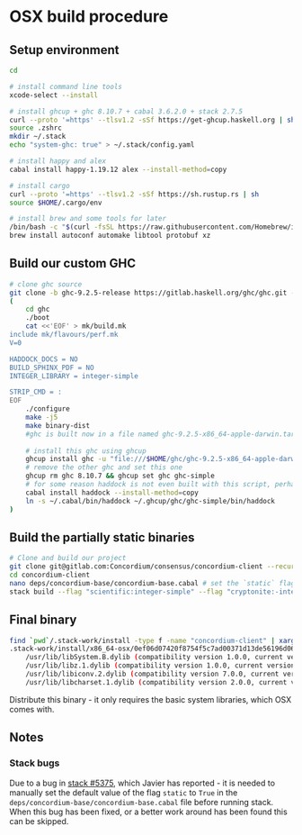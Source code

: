 # OSX build procedure

## Setup environment

```bash
cd

# install command line tools
xcode-select --install

# install ghcup + ghc 8.10.7 + cabal 3.6.2.0 + stack 2.7.5
curl --proto '=https' --tlsv1.2 -sSf https://get-ghcup.haskell.org | sh
source .zshrc
mkdir ~/.stack
echo "system-ghc: true" > ~/.stack/config.yaml

# install happy and alex
cabal install happy-1.19.12 alex --install-method=copy

# install cargo
curl --proto '=https' --tlsv1.2 -sSf https://sh.rustup.rs | sh
source $HOME/.cargo/env

# install brew and some tools for later
/bin/bash -c "$(curl -fsSL https://raw.githubusercontent.com/Homebrew/install/HEAD/install.sh)"
brew install autoconf automake libtool protobuf xz

```

## Build our custom GHC

```bash
# clone ghc source
git clone -b ghc-9.2.5-release https://gitlab.haskell.org/ghc/ghc.git --recurse-submodules
(
    cd ghc
    ./boot
    cat <<'EOF' > mk/build.mk
include mk/flavours/perf.mk
V=0

HADDOCK_DOCS = NO
BUILD_SPHINX_PDF = NO
INTEGER_LIBRARY = integer-simple

STRIP_CMD = :
EOF
    ./configure
    make -j5
    make binary-dist
    #ghc is built now in a file named ghc-9.2.5-x86_64-apple-darwin.tar.xz
    
    # install this ghc using ghcup
    ghcup install ghc -u "file:///$HOME/ghc/ghc-9.2.5-x86_64-apple-darwin.tar.xz" ghc-simple
    # remove the other ghc and set this one
    ghcup rm ghc 8.10.7 && ghcup set ghc ghc-simple
    # for some reason haddock is not even built with this script, perhaps because we set HADDOCK_DOCS = NO.
    cabal install haddock --install-method=copy
    ln -s ~/.cabal/bin/haddock ~/.ghcup/ghc/ghc-simple/bin/haddock
)
```

## Build the partially static binaries

```bash
# Clone and build our project
git clone git@gitlab.com:Concordium/consensus/concordium-client --recurse-submodules
cd concordium-client
nano deps/concordium-base/concordium-base.cabal # set the `static` flag to true
stack build --flag "scientific:integer-simple" --flag "cryptonite:-integer-gmp" --flag "integer-logarithms:-integer-gmp" --flag "hashable:-integer-gmp"
```

## Final binary

```bash
find `pwd`/.stack-work/install -type f -name "concordium-client" | xargs otool -L 
.stack-work/install/x86_64-osx/0ef06d07420f8754f5c7ad00371d13de56196d064e091f90862b54ccc0637e4f/9.2.5/bin/concordium-client:
    /usr/lib/libSystem.B.dylib (compatibility version 1.0.0, current version 1281.100.1)
    /usr/lib/libz.1.dylib (compatibility version 1.0.0, current version 1.2.11)
    /usr/lib/libiconv.2.dylib (compatibility version 7.0.0, current version 7.0.0)
    /usr/lib/libcharset.1.dylib (compatibility version 2.0.0, current version 2.0.0)
```

Distribute this binary - it only requires the basic system libraries, which OSX comes with.

## Notes

### Stack bugs

Due to a bug in [stack #5375](https://github.com/commercialhaskell/stack/issues/5375), which Javier has reported - it is needed to manually set the default value of the flag `static` to `True` in the `deps/concordium-base/concordium-base.cabal` file before running stack. When this bug has been fixed, or a better work around has been found this can be skipped.
